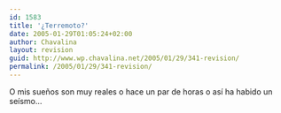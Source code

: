 ```yaml
---
id: 1583
title: '¿Terremoto?'
date: 2005-01-29T01:05:24+02:00
author: Chavalina
layout: revision
guid: http://www.wp.chavalina.net/2005/01/29/341-revision/
permalink: /2005/01/29/341-revision/
---
```

O mis sue&ntilde;os son muy reales o hace un par de horas o así ha habido un seísmo…